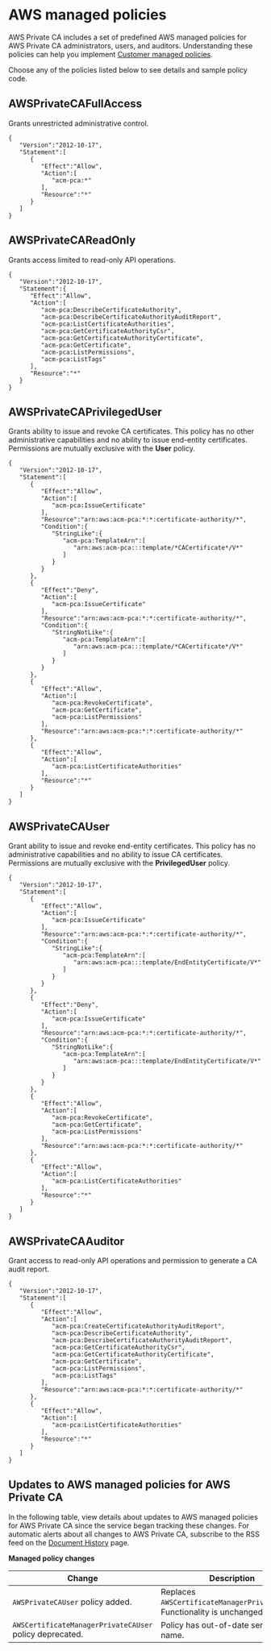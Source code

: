 # AWS managed policies<a name="auth-AwsManagedPolicies"></a>

AWS Private CA includes a set of predefined AWS managed policies for AWS Private CA administrators, users, and auditors\. Understanding these policies can help you implement [Customer managed policies](auth-CustManagedPolicies.md)\.

Choose any of the policies listed below to see details and sample policy code\.

## AWSPrivateCAFullAccess<a name="AWSPrivateCAFullAccess"></a>

Grants unrestricted administrative control\.

```
{
   "Version":"2012-10-17",
   "Statement":[
      {
         "Effect":"Allow",
         "Action":[
            "acm-pca:*"
         ],
         "Resource":"*"
      }
   ]
}
```

## AWSPrivateCAReadOnly<a name="AWSPrivateCAFullAccess"></a>

Grants access limited to read\-only API operations\.

```
{
   "Version":"2012-10-17",
   "Statement":{
      "Effect":"Allow",
      "Action":[
         "acm-pca:DescribeCertificateAuthority",
         "acm-pca:DescribeCertificateAuthorityAuditReport",
         "acm-pca:ListCertificateAuthorities",
         "acm-pca:GetCertificateAuthorityCsr",
         "acm-pca:GetCertificateAuthorityCertificate",
         "acm-pca:GetCertificate",
         "acm-pca:ListPermissions",
         "acm-pca:ListTags"
      ],
      "Resource":"*"
   }
}
```

## AWSPrivateCAPrivilegedUser<a name="AWSPrivateCAFullAccess"></a>

Grants ability to issue and revoke CA certificates\. This policy has no other administrative capabilities and no ability to issue end\-entity certificates\. Permissions are mutually exclusive with the **User** policy\. 

```
{
   "Version":"2012-10-17",
   "Statement":[
      {
         "Effect":"Allow",
         "Action":[
            "acm-pca:IssueCertificate"
         ],
         "Resource":"arn:aws:acm-pca:*:*:certificate-authority/*",
         "Condition":{
            "StringLike":{
               "acm-pca:TemplateArn":[
                  "arn:aws:acm-pca:::template/*CACertificate*/V*"
               ]
            }
         }
      },
      {
         "Effect":"Deny",
         "Action":[
            "acm-pca:IssueCertificate"
         ],
         "Resource":"arn:aws:acm-pca:*:*:certificate-authority/*",
         "Condition":{
            "StringNotLike":{
               "acm-pca:TemplateArn":[
                  "arn:aws:acm-pca:::template/*CACertificate*/V*"
               ]
            }
         }
      },
      {
         "Effect":"Allow",
         "Action":[
            "acm-pca:RevokeCertificate",
            "acm-pca:GetCertificate",
            "acm-pca:ListPermissions"
         ],
         "Resource":"arn:aws:acm-pca:*:*:certificate-authority/*"
      },
      {
         "Effect":"Allow",
         "Action":[
            "acm-pca:ListCertificateAuthorities"
         ],
         "Resource":"*"
      }
   ]
}
```

## AWSPrivateCAUser<a name="AWSPrivateCAUser"></a>

Grant ability to issue and revoke end\-entity certificates\. This policy has no administrative capabilities and no ability to issue CA certificates\. Permissions are mutually exclusive with the **PrivilegedUser** policy\.

```
{
   "Version":"2012-10-17",
   "Statement":[
      {
         "Effect":"Allow",
         "Action":[
            "acm-pca:IssueCertificate"
         ],
         "Resource":"arn:aws:acm-pca:*:*:certificate-authority/*",
         "Condition":{
            "StringLike":{
               "acm-pca:TemplateArn":[
                  "arn:aws:acm-pca:::template/EndEntityCertificate/V*"
               ]
            }
         }
      },
      {
         "Effect":"Deny",
         "Action":[
            "acm-pca:IssueCertificate"
         ],
         "Resource":"arn:aws:acm-pca:*:*:certificate-authority/*",
         "Condition":{
            "StringNotLike":{
               "acm-pca:TemplateArn":[
                  "arn:aws:acm-pca:::template/EndEntityCertificate/V*"
               ]
            }
         }
      },
      {
         "Effect":"Allow",
         "Action":[
            "acm-pca:RevokeCertificate",
            "acm-pca:GetCertificate",
            "acm-pca:ListPermissions"
         ],
         "Resource":"arn:aws:acm-pca:*:*:certificate-authority/*"
      },
      {
         "Effect":"Allow",
         "Action":[
            "acm-pca:ListCertificateAuthorities"
         ],
         "Resource":"*"
      }
   ]
}
```

## AWSPrivateCAAuditor<a name="AWSPrivateCAAuditor"></a>

Grant access to read\-only API operations and permission to generate a CA audit report\. 

```
{
   "Version":"2012-10-17",
   "Statement":[
      {
         "Effect":"Allow",
         "Action":[
            "acm-pca:CreateCertificateAuthorityAuditReport",
            "acm-pca:DescribeCertificateAuthority",
            "acm-pca:DescribeCertificateAuthorityAuditReport",
            "acm-pca:GetCertificateAuthorityCsr",
            "acm-pca:GetCertificateAuthorityCertificate",
            "acm-pca:GetCertificate",
            "acm-pca:ListPermissions",
            "acm-pca:ListTags"
         ],
         "Resource":"arn:aws:acm-pca:*:*:certificate-authority/*"
      },
      {
         "Effect":"Allow",
         "Action":[
            "acm-pca:ListCertificateAuthorities"
         ],
         "Resource":"*"
      }
   ]
}
```

## Updates to AWS managed policies for AWS Private CA<a name="managed-policy-updates"></a>

In the following table, view details about updates to AWS managed policies for AWS Private CA since the service began tracking these changes\. For automatic alerts about all changes to AWS Private CA, subscribe to the RSS feed on the [Document History](dochistory.md) page\.


**Managed policy changes**  

| Change | Description  | Date | 
| --- | --- | --- | 
|  `AWSPrivateCAUser` policy added\.  |  Replaces `AWSCertificateManagerPrivateCAUser`\. Functionality is unchanged\.  |  September 27, 2022  | 
|  `AWSCertificateManagerPrivateCAUser` policy deprecated\.  |  Policy has out\-of\-date service name\.  |  September 27, 2022  | 